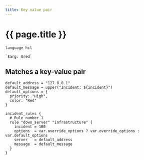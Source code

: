 ```yaml
---
title: Key value pair
---
```


# {{ page.title }}

```grit
language hcl

`$arg: $red`
```

## Matches a key-value pair

```hcl
default_address = "127.0.0.1"
default_message = upper("Incident: ${incident}")
default_options = {
  priority: "High",
  color: "Red"
}

incident_rules {
  # Rule number 1
  rule "down_server" "infrastructure" {
    incident = 100
    options  = var.override_options ? var.override_options : var.default_options
    server   = default_address
    message  = default_message
  }
}
```
